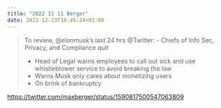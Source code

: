 ```yaml
---
title: "2022 11 11 Berger"
date: 2022-12-23T18:45:24+01:00
---
```


> To review, @elonmusk’s last 24 hrs @Twitter: - Chiefs of Info Sec, Privacy, and Compliance quit
> - Head of Legal warns employees to call out sick and use whistleblower service to avoid breaking the law
> - Warns Musk only cares about monetizing users
> - On brink of bankruptcy

https://twitter.com/maxberger/status/1590817500547063809

